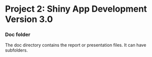 # Project 2: Shiny App Development Version 3.0

### Doc folder

The doc directory contains the report or presentation files. It can have subfolders.  
